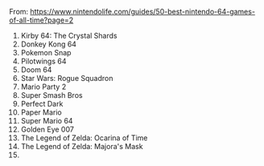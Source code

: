 From: https://www.nintendolife.com/guides/50-best-nintendo-64-games-of-all-time?page=2

1. Kirby 64: The Crystal Shards
2. Donkey Kong 64
3. Pokemon Snap
4. Pilotwings 64
5. Doom 64
6. Star Wars: Rogue Squadron
7. Mario Party 2
8. Super Smash Bros
9. Perfect Dark
10. Paper Mario
11. Super Mario 64
12. Golden Eye 007
13. The Legend of Zelda: Ocarina of Time
14. The Legend of Zelda: Majora's Mask
15. 
